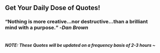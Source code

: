 ## Get Your Daily Dose of Quotes!
### <q>Nothing is more creative...nor destructive...than a brilliant mind with a purpose.</q> -<em>Dan Brown</em> <br><br>
##### NOTE: These Quotes will be updated on a frequency basis of 2-3 hours ~
